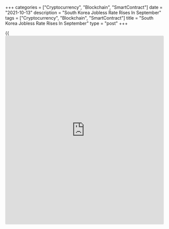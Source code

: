 +++
categories = ["Cryptocurrency", "Blockchain", "SmartContract"]
date = "2021-10-13"
description = "South Korea Jobless Rate Rises In September"
tags = ["Cryptocurrency", "Blockchain", "SmartContract"]
title = "South Korea Jobless Rate Rises In September"
type = "post"
+++

{{<iframe id="large-banner" src="https://www.bounty.group/#slide=6.0" width="100%" height="600" scrolling="no" style="border: 0px solid rgb(216, 221, 230); border-radius: 3px;">}}

South Korea's unemployment rate rose in September, data from Statistics
Korea showed on Wednesday.

The jobless rate rose to a seasonally adjusted 3.0 percent in September
from 2.8 percent in August.

In the same month last year, the unemployment rate was 4.0 percent.

On an unadjusted basis, the unemployment rate increased to 2.7 percent
in September from 2.6 percent in the previous month.

The number of unemployed decreased to 756 million in September from 744
million in the preceding month. Compared to a year ago, the figure rose
by 244,000 persons.

The number of employed persons increased by 671,000 year-on-year to
27.683 million in September.

For comments and feedback [contact](https://www.playgroundfx.com/contact/): editorial@rtt[news](https://www.letsplayfx.com/blog/forex-news-website/).com

[Economic News][1]

 **What parts of the world are seeing the best (and worst) economic
performances lately? Click[here][2] to check out our [Econ Scorecard][2]
and find out! See up-to-the-moment [ranking](https://www.playgroundfx.com/blog/crypto-exchange-ranking/)s for the best and worst
performers in [GDP][2], [unemployment rate][3], [inflation][4] and much
more.**

   1. www.rtt[news](https://www.letsplayfx.com/blog/forex-news-website/).com/Content/EconomicNews.aspx
   2. www.rtt[news](https://www.letsplayfx.com/blog/forex-news-website/).com/economic-scorecard/world-rank/GDP/highest-performance.aspx
   3. www.rtt[news](https://www.letsplayfx.com/blog/forex-news-website/).com/economic-scorecard/world-rank/unemployment-rate/lowest-performance.aspx
   4. www.rtt[news](https://www.letsplayfx.com/blog/forex-news-website/).com/economic-scorecard/world-rank/CPI/highest-performance.aspx